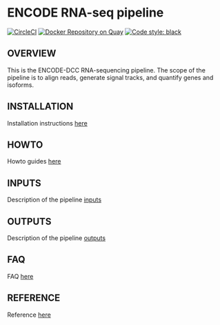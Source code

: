 ENCODE RNA-seq pipeline
=================================================
[![CircleCI](https://circleci.com/gh/ENCODE-DCC/rna-seq-pipeline/tree/dev1.1.svg?style=svg)](https://circleci.com/gh/ENCODE-DCC/rna-seq-pipeline/tree/dev1.1)
[![Docker Repository on Quay](https://quay.io/repository/encode-dcc/rna-seq-pipeline/status "Docker Repository on Quay")](https://quay.io/repository/encode-dcc/rna-seq-pipeline)
[![Code style: black](https://img.shields.io/badge/code%20style-black-000000.svg)](https://github.com/psf/black)

OVERVIEW
------------
This is the ENCODE-DCC RNA-sequencing pipeline. The scope of the pipeline is to align reads, generate signal tracks, and quantify genes and isoforms.

INSTALLATION
-------------
Installation instructions [here](docs/installation.md)

HOWTO
------
Howto guides [here](docs/howto.md)

INPUTS
--------
Description of the pipeline [inputs](docs/reference.md#inputs)

OUTPUTS
--------
Description of the pipeline [outputs](docs/reference.md#outputs)

FAQ
-----------
FAQ [here](docs/FAQ.md)

REFERENCE
----------
Reference [here](docs/reference.md)
